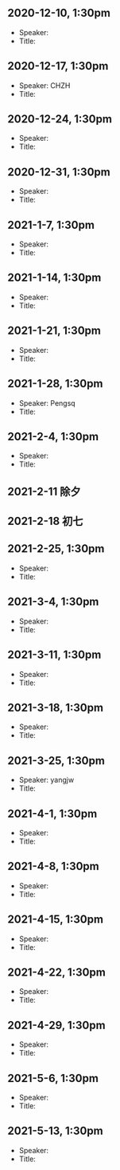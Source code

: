 ## 2020-12-10, 1:30pm
* Speaker: 
* Title:

## 2020-12-17, 1:30pm
* Speaker: CHZH
* Title:

## 2020-12-24, 1:30pm
* Speaker: 
* Title:

## 2020-12-31, 1:30pm
* Speaker: 
* Title:

## 2021-1-7, 1:30pm
* Speaker: 
* Title:

## 2021-1-14, 1:30pm
* Speaker: 
* Title:

## 2021-1-21, 1:30pm
* Speaker: 
* Title:

## 2021-1-28, 1:30pm
* Speaker: Pengsq
* Title:

## 2021-2-4, 1:30pm
* Speaker: 
* Title:

## 2021-2-11 除夕
## 2021-2-18 初七

## 2021-2-25, 1:30pm
* Speaker: 
* Title:

## 2021-3-4, 1:30pm
* Speaker: 
* Title:

## 2021-3-11, 1:30pm
* Speaker: 
* Title:

## 2021-3-18, 1:30pm
* Speaker: 
* Title:

## 2021-3-25, 1:30pm
* Speaker: yangjw
* Title:

## 2021-4-1, 1:30pm
* Speaker: 
* Title:

## 2021-4-8, 1:30pm
* Speaker: 
* Title:

## 2021-4-15, 1:30pm
* Speaker: 
* Title:

## 2021-4-22, 1:30pm
* Speaker: 
* Title:

## 2021-4-29, 1:30pm
* Speaker: 
* Title:

## 2021-5-6, 1:30pm
* Speaker: 
* Title:

## 2021-5-13, 1:30pm
* Speaker: 
* Title:
